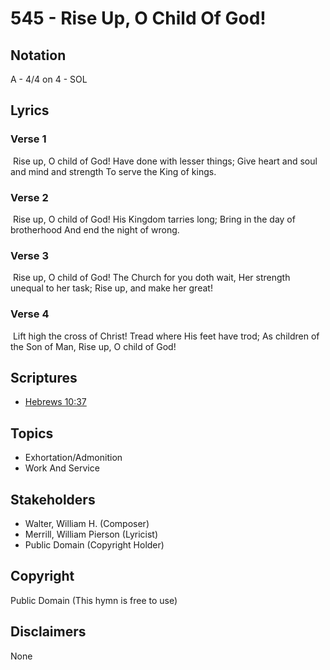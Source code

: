 # 545 - Rise Up, O Child Of God!

## Notation

A - 4/4 on 4 - SOL

## Lyrics

### Verse 1

 Rise up, O child of God! Have done with lesser things; Give heart and soul and mind and strength To serve the King of kings. 

### Verse 2

 Rise up, O child of God! His Kingdom tarries long; Bring in the day of brotherhood And end the night of wrong. 

### Verse 3

 Rise up, O child of God! The Church for you doth wait, Her strength unequal to her task; Rise   up, and make her great!

### Verse 4

  Lift high the cross of Christ! Tread where  His feet have trod; As children of the Son of Man, Rise up, O child of God!


## Scriptures

- [Hebrews 10:37](https://www.biblegateway.com/passage/?search=Hebrews%2010%3A37)

## Topics

- Exhortation/Admonition
- Work And Service

## Stakeholders

- Walter, William H. (Composer)
- Merrill, William Pierson (Lyricist)
- Public Domain (Copyright Holder)

## Copyright

Public Domain
(This hymn is free to use)

## Disclaimers

None

